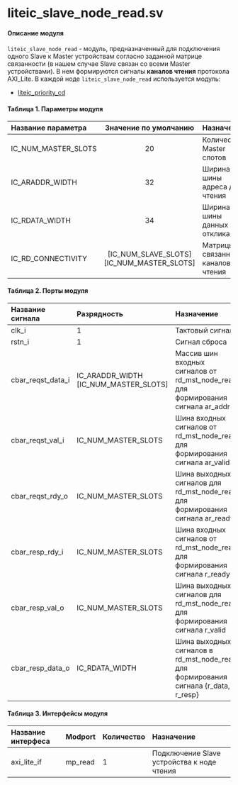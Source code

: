 # liteic_slave_node_read.sv

#### Описание модуля

`liteic_slave_node_read` - модуль, предназначенный для подключения одного Slave к Master устройствам согласно заданной матрице связанности (в нашем случае Slave связан со всеми Master устройствами). В нем формируются сигналы **каналов чтения** протокола AXI_Lite. В каждой ноде `liteic_slave_node_read` используется модуль:
- [liteic_priority_cd](./liteic_priority_cd.md)  

#### Таблица 1. Параметры модуля

| Название параметра  | Значение по умолчанию                      | Назначение                        |
|:-|:--------:|:---|
|IC_NUM_MASTER_SLOTS  |         20                                 | Количество Master слотов          |                    
|IC_ARADDR_WIDTH      |         32                                 | Ширина шины адреса для чтения     |
|IC_RDATA_WIDTH       |         34                                 | Ширина шины данных и отклика      |
|IC_RD_CONNECTIVITY   | [IC_NUM_SLAVE_SLOTS][IC_NUM_MASTER_SLOTS]  | Матрицы связанности каналов чтения | 


#### Таблица 2. Порты модуля

| Название сигнала      | Разрядность                              | Назначение                                                                            |
|:-|:--------|:---|
|clk_i                  |     1                                    | Тактовый сигнал                                                                       |
|rstn_i                 |     1                                    | Сигнал сброса                                                                         |           
|cbar_reqst_data_i      |  IC_ARADDR_WIDTH [IC_NUM_MASTER_SLOTS]   | Массив шин входных сигналов от rd_mst_node_read для формирования сигнала ar_addr      |   
|cbar_reqst_val_i       |  IC_NUM_MASTER_SLOTS                     | Шина входных сигналов от rd_mst_node_read для формирования сигнала ar_valid           |    
|cbar_reqst_rdy_o       |  IC_NUM_MASTER_SLOTS                     | Шина выходных сигналов для rd_mst_node_read для формирования сигнала ar_ready         |     
|cbar_resp_rdy_i        |  IC_NUM_MASTER_SLOTS                     | Шина входных сигналов от rd_mst_node_read для формирования сигнала r_ready            |    
|cbar_resp_val_o        |  IC_NUM_MASTER_SLOTS                     | Шина выходных сигналов для rd_mst_node_read для формирования сигнала r_valid          | 
|cbar_resp_data_o       |  IC_RDATA_WIDTH                          | Шина выходных сигналов в rd_mst_node_read для формирования сигнала {r_data, r_resp}   |    

#### Таблица 3. Интерфейсы модуля

| Название интерфеса      | Modport      | Количество | Назначение                                 |
|:-|:--------|:---|:---|
|axi_lite_if              |   mp_read    |     1      | Подключение Slave устройства к ноде чтения |
